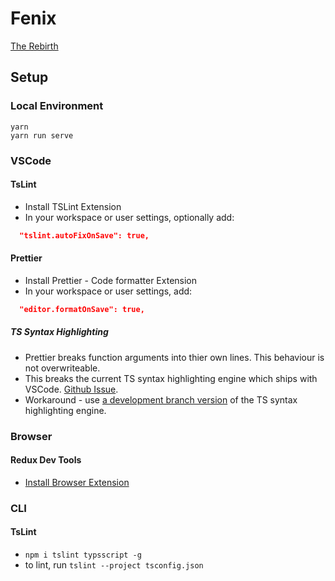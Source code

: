# Fenix

[The Rebirth](http://starcraft.wikia.com/wiki/Fenix)

## Setup

### Local Environment

```
yarn
yarn run serve
```

### VSCode

#### TsLint

* Install TSLint Extension
* In your workspace or user settings, optionally add:

```json
  "tslint.autoFixOnSave": true,
```

#### Prettier

* Install Prettier - Code formatter Extension
* In your workspace or user settings, add:

```json
  "editor.formatOnSave": true,
```

##### TS Syntax Highlighting

* Prettier breaks function arguments into thier own lines. This behaviour is not overwriteable.
* This breaks the current TS syntax highlighting engine which ships with VSCode. [Github Issue](https://github.com/Microsoft/TypeScript-TmLanguage/issues/481).
* Workaround - use [a development branch version](https://marketplace.visualstudio.com/items?itemName=ms-vscode.typescript-javascript-grammar) of the TS syntax highlighting engine.

### Browser

#### Redux Dev Tools

* [Install Browser Extension](https://github.com/zalmoxisus/redux-devtools-extension#installation)

### CLI

#### TsLint

* `npm i tslint typsscript -g`
* to lint, run `tslint --project tsconfig.json`
